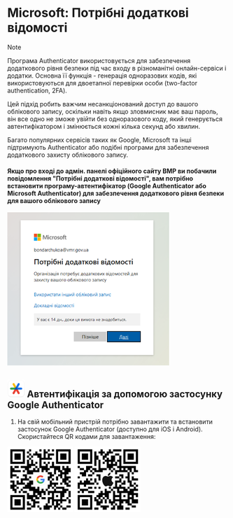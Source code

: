 # Microsoft: Потрібні додаткові відомості

> [!NOTE]
> Програма Authenticator використовується для забезпечення додаткового рівня безпеки під час входу в різноманітні онлайн-сервіси і додатки. Основна її функція - генерація одноразових кодів, які використовуються для двоетапної перевірки особи (two-factor authentication, 2FA).
> 
> Цей підхід робить важчим несанкціонований доступ до вашого облікового запису, оскільки навіть якщо зловмисник має ваш пароль, він все одно не зможе увійти без одноразового коду, який генерується автентифікатором і змінюється кожні кілька секунд або хвилин.
> 
> Багато популярних сервісів таких як Google, Microsoft та інші підтримують Authenticator або подібні програми для забезпечення додаткового захисту облікового запису.

#### Якщо про вході до адмін. панелі офіційного сайту ВМР ви побачили повідомлення "Потрібні додаткові відомості", вам потрібно встановити програму-автентифікатор (Google Authenticator або Microsoft Authenticator) для забезпечення додаткового рівня безпеки для вашого облікового запису

<img src="https://raw.githubusercontent.com/vmr-gov-ua/docs/master/ContentEditors/assets/media/Authenticator%20(1).png" width="370" height="350">

## <img src="https://raw.githubusercontent.com/vmr-gov-ua/docs/master/ContentEditors/assets/media/Google-Play.png" alt="Google Play" width="40" height="40"> Автентифікація за допомогою застосунку Google Authenticator 

1. На свій мобільний пристрій потрібно завантажити та встановити застосунок Google Authenticator (доступно для iOS і Android). Скористайтеся QR кодами для завантаження:

<img src="https://github.com/vmr-gov-ua/docs/blob/e671c42f7046668bb1c00615caf79fe220919b37/ContentEditors/assets/media/qrcode_Android.png" alt="Google Play" width="150" height="150">    <img src="https://github.com/vmr-gov-ua/docs/blob/e671c42f7046668bb1c00615caf79fe220919b37/ContentEditors/assets/media/qrcode_apple.png" alt="App Store" width="150" height="150">

